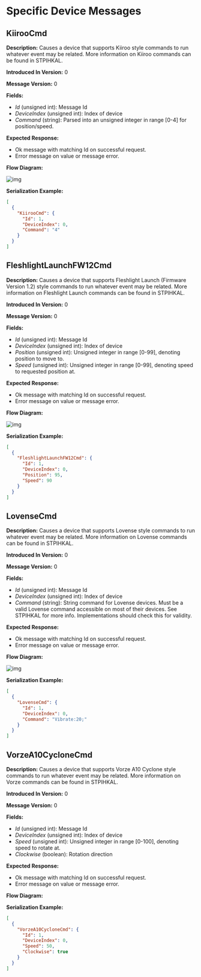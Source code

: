 # Specific Device Messages

## KiirooCmd

**Description:** Causes a device that supports Kiiroo style commands to run whatever event may be related. More information on Kiiroo commands can be found in STPIHKAL.

**Introduced In Version:** 0

**Message Version:** 0

**Fields:**

* _Id_ \(unsigned int\): Message Id
* _DeviceIndex_ \(unsigned int\): Index of device
* _Command_ \(string\): Parsed into an unsigned integer in range \[0-4\] for position/speed.

**Expected Response:**

* Ok message with matching Id on successful request.
* Error message on value or message error.

**Flow Diagram:**

![img](kiiroocmd_diagram.svg)

**Serialization Example:**

```json
[
  {
    "KiirooCmd": {
      "Id": 1,
      "DeviceIndex": 0,
      "Command": "4"
    }
  }
]
```

## FleshlightLaunchFW12Cmd

**Description:** Causes a device that supports Fleshlight Launch \(Firmware Version 1.2\) style commands to run whatever event may be related. More information on Fleshlight Launch commands can be found in STPIHKAL.

**Introduced In Version:** 0

**Message Version:** 0

**Fields:**

* _Id_ \(unsigned int\): Message Id
* _DeviceIndex_ \(unsigned int\): Index of device
* _Position_ \(unsigned int\): Unsigned integer in range \[0-99\], denoting position to move to.
* _Speed_ \(unsigned int\): Unsigned integer in range \[0-99\], denoting speed to requested position at.

**Expected Response:**

* Ok message with matching Id on successful request.
* Error message on value or message error.

**Flow Diagram:**

![img](fleshlightlaunchfw12cmd_diagram.svg)

**Serialization Example:**

```json
[
  {
    "FleshlightLaunchFW12Cmd": {
      "Id": 1,
      "DeviceIndex": 0,
      "Position": 95,
      "Speed": 90
    }
  }
]
```

## LovenseCmd

**Description:** Causes a device that supports Lovense style commands to run whatever event may be related. More information on Lovense commands can be found in STPIHKAL.

**Introduced In Version:** 0

**Message Version:** 0

**Fields:**

* _Id_ \(unsigned int\): Message Id
* _DeviceIndex_ \(unsigned int\): Index of device
* _Command_ \(string\): String command for Lovense devices. Must be a valid Lovense command accessible on most of their devices. See STPIHKAL for more info. Implementations should check this for validity.

**Expected Response:**

* Ok message with matching Id on successful request.
* Error message on value or message error.

**Flow Diagram:**

![img](lovensecmd_diagram.svg)

**Serialization Example:**

```json
[
  {
    "LovenseCmd": {
      "Id": 1,
      "DeviceIndex": 0,
      "Command": "Vibrate:20;"
    }
  }
]
```

## VorzeA10CycloneCmd

**Description:** Causes a device that supports Vorze A10 Cyclone style commands to run whatever event may be related. More information on Vorze commands can be found in STPIHKAL.

**Introduced In Version:** 0

**Message Version:** 0

**Fields:**

* _Id_ \(unsigned int\): Message Id
* _DeviceIndex_ \(unsigned int\): Index of device
* _Speed_ \(unsigned int\): Unsigned integer in range \[0-100\], denoting speed to rotate at.
* _Clockwise_ \(boolean\): Rotation direction

**Expected Response:**

* Ok message with matching Id on successful request.
* Error message on value or message error.

**Flow Diagram:**

**Serialization Example:**

```json
[
  {
    "VorzeA10CycloneCmd": {
      "Id": 1,
      "DeviceIndex": 0,
      "Speed": 50,
      "Clockwise": true
    }
  }
]
```



